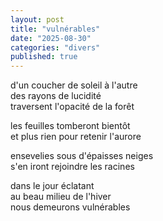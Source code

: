 ```yaml
---
layout: post
title: "vulnérables"
date: "2025-08-30"
categories: "divers"
published: true
---
```


d'un coucher de soleil à l'autre  
des rayons de lucidité  
traversent l'opacité de la forêt  

les feuilles tomberont bientôt  
et plus rien pour retenir l'aurore  

ensevelies sous d'épaisses neiges  
s'en iront rejoindre les racines  

dans le jour éclatant  
au beau milieu de l'hiver  
nous demeurons vulnérables  
